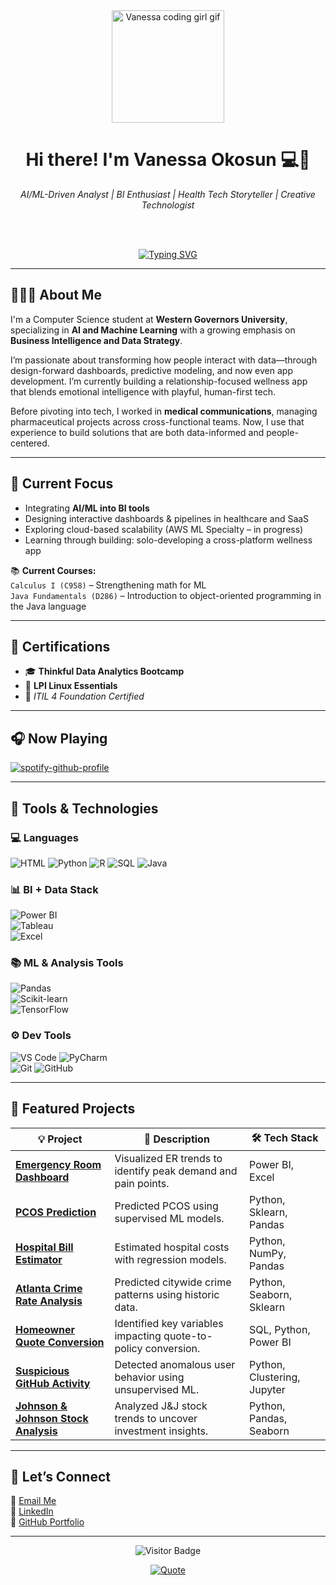 <div align="center">
  <img src="https://www.codedex.io/_next/image?url=%2Fimages%2Fgirl.gif&w=128&q=75" alt="Vanessa coding girl gif" width="180" />
  
  <h1>Hi there! I'm Vanessa Okosun 💻🌸</h1>
  <i>AI/ML-Driven Analyst | BI Enthusiast | Health Tech Storyteller | Creative Technologist</i>

  <br><br>

  [![Typing SVG](https://readme-typing-svg.herokuapp.com?font=Pixelify+Sans&size=25&pause=1000&color=F78EE1&center=true&vCenter=true&width=500&lines=Hi%F0%9F%91%8B%F0%9F%8F%BD%2C+I'm+Vanessa+Okosun;Blending+AI+%2B+BI+for+Smarter+Insights)](https://git.io/typing-svg)
</div>

---

## 👩🏽‍🎓 About Me
I'm a Computer Science student at **Western Governors University**, specializing in **AI and Machine Learning** with a growing emphasis on **Business Intelligence and Data Strategy**.

I’m passionate about transforming how people interact with data—through design-forward dashboards, predictive modeling, and now even app development. I’m currently building a relationship-focused wellness app that blends emotional intelligence with playful, human-first tech.

Before pivoting into tech, I worked in **medical communications**, managing pharmaceutical projects across cross-functional teams. Now, I use that experience to build solutions that are both data-informed and people-centered.

---

## 🧠 Current Focus
- Integrating **AI/ML into BI tools**
- Designing interactive dashboards & pipelines in healthcare and SaaS
- Exploring cloud-based scalability (AWS ML Specialty – in progress)
- Learning through building: solo-developing a cross-platform wellness app

📚 **Current Courses:**  
`Calculus I (C958)` – Strengthening math for ML  
`Java Fundamentals (D286)` – Introduction to object-oriented programming in the Java language

---

## 🧾 Certifications
- 🎓 **Thinkful Data Analytics Bootcamp**
- 📜 **LPI Linux Essentials**
- 🧠 *ITIL 4 Foundation Certified*

---

## 🎧 Now Playing

[![spotify-github-profile](https://spotify-github-profile.vercel.app/api/view?uid=your_spotify_user_id&cover_image=true&theme=novatorem&show_offline=false&background_color=000000&interchange=true&bar_color_cover=false)](https://spotify-github-profile.vercel.app)

---

## 🔧 Tools & Technologies

### 💻 Languages  
![HTML](https://skillicons.dev/icons?i=html) ![Python](https://skillicons.dev/icons?i=py) ![R](https://skillicons.dev/icons?i=r) ![SQL](https://skillicons.dev/icons?i=mysql) ![Java](https://skillicons.dev/icons?i=java)

### 📊 BI + Data Stack  
![Power BI](https://img.shields.io/badge/-PowerBI-F2C811?style=flat&logo=powerbi&logoColor=white)  
![Tableau](https://img.shields.io/badge/-Tableau-E97627?style=flat&logo=tableau&logoColor=white)  
![Excel](https://img.shields.io/badge/-Excel-217346?style=flat&logo=microsoft-excel&logoColor=white)

### 📚 ML & Analysis Tools  
![Pandas](https://img.shields.io/badge/-Pandas-150458?style=flat&logo=pandas&logoColor=white)  
![Scikit-learn](https://img.shields.io/badge/-Scikit--learn-F7931E?style=flat&logo=scikit-learn&logoColor=white)  
![TensorFlow](https://img.shields.io/badge/-TensorFlow-FF6F00?style=flat&logo=tensorflow&logoColor=white)

### ⚙️ Dev Tools  
![VS Code](https://skillicons.dev/icons?i=vscode) ![PyCharm](https://skillicons.dev/icons?i=pycharm)  
![Git](https://skillicons.dev/icons?i=git) ![GitHub](https://skillicons.dev/icons?i=github)

---

## 🌟 Featured Projects

| 💡 Project | 📝 Description | 🛠 Tech Stack |
|-----------|----------------|--------------|
| [**Emergency Room Dashboard**](https://github.com/thevannyfiles/Emergency-Room-Dashboard) | Visualized ER trends to identify peak demand and pain points. | Power BI, Excel |
| [**PCOS Prediction**](https://github.com/thevannyfiles/PCOS-prediction) | Predicted PCOS using supervised ML models. | Python, Sklearn, Pandas |
| [**Hospital Bill Estimator**](https://github.com/thevannyfiles/Hospital-Bill-Prediction) | Estimated hospital costs with regression models. | Python, NumPy, Pandas |
| [**Atlanta Crime Rate Analysis**](https://github.com/thevannyfiles/Atlanta-Crime-Rate-Prediction) | Predicted citywide crime patterns using historic data. | Python, Seaborn, Sklearn |
| [**Homeowner Quote Conversion**](https://github.com/thevannyfiles/homeowner-quote-conversion) | Identified key variables impacting quote-to-policy conversion. | SQL, Python, Power BI |
| [**Suspicious GitHub Activity**](https://github.com/thevannyfiles/Suspicious-Patterns-Github) | Detected anomalous user behavior using unsupervised ML. | Python, Clustering, Jupyter |
| [**Johnson & Johnson Stock Analysis**](https://github.com/thevannyfiles/jnj_stock_analysis) | Analyzed J&J stock trends to uncover investment insights. | Python, Pandas, Seaborn |

---

## 💌 Let’s Connect

📧 [Email Me](mailto:vookosun@gmail.com)  
💼 [LinkedIn](https://www.linkedin.com/in/vanessaokosun/)  
📂 [GitHub Portfolio](https://github.com/thevannyfiles?tab=repositories)

---

<div align="center">

![Visitor Badge](https://komarev.com/ghpvc/?username=thevannyfiles&label=Profile+Views&color=F78EE1&style=flat-square)

[![Quote](https://quotes-github-readme.vercel.app/api?quote=Not+just+making+sense+of+data—making+it+beautiful,+too.&theme=dracula&type=horizontal)](https://github.com/piyushsuthar/github-readme-quotes)

</div>

